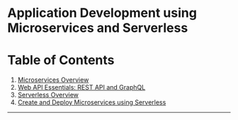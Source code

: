 # Application Development using Microservices and Serverless

# Table of Contents
1. [Microservices Overview](./microservices_overview.md)
2. [Web API Essentials: REST API and GraphQL](./API_overview.md)
3. [Serverless Overview](./serverless_overview.md)
4. [Create and Deploy Microservices using Serverless](./create_deploy_microservices_with_serverless.md)

---
